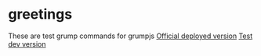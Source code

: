 # greetings
These are test grump commands for grumpjs
[Official deployed version](https://github.com/grumpishmermaids/grump)
[Test dev version](https://github.com/carbonicTamale/grump)
